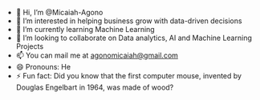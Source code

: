 - 👋 Hi, I’m @Micaiah-Agono
- 👀 I’m interested in helping business grow with data-driven decisions
- 🌱 I’m currently learning Machine Learning
- 💞️ I’m looking to collaborate on Data analytics, AI and Machine Learning Projects
- 📫 You can mail me at agonomicaiah@gmail.com
- 😄 Pronouns: He
- ⚡ Fun fact: Did you know that the first computer mouse, invented by Douglas Engelbart in 1964, was made of wood?

<!---
Micaiah-Agono/Micaiah-Agono is a ✨ special ✨ repository because its `README.md` (this file) appears on your GitHub profile.
You can click the Preview link to take a look at your changes.
--->

